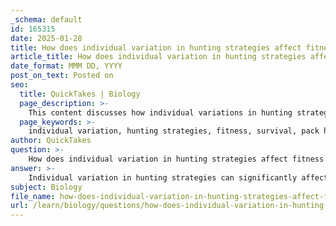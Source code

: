 ```yaml
---
_schema: default
id: 165315
date: 2025-01-28
title: How does individual variation in hunting strategies affect fitness and survival?
article_title: How does individual variation in hunting strategies affect fitness and survival?
date_format: MMM DD, YYYY
post_on_text: Posted on
seo:
  title: QuickTakes | Biology
  page_description: >-
    This content discusses how individual variations in hunting strategies impact fitness and survival, including pack hunting efficiency, natural selection effects, survival rates in social species, cultural transmission of hunting techniques, and adaptability to environmental conditions.
  page_keywords: >-
    individual variation, hunting strategies, fitness, survival, pack hunting, natural selection, survival rates, cultural transmission, adaptability, evolutionary dynamics
author: QuickTakes
question: >-
    How does individual variation in hunting strategies affect fitness and survival?
answer: >-
    Individual variation in hunting strategies can significantly affect fitness and survival in several ways. This variation refers to the differences in how individuals within a species approach hunting, which can include preferences for hunting alone or in groups, as seen in species like African wild dogs.\n\n1. **Efficiency of Hunting**: Pack hunting, as practiced by African wild dogs, allows individuals to take down larger prey that would be difficult to capture alone. This cooperative strategy increases the overall success rate of hunts, leading to a greater food supply for the group. Consequently, individuals that participate in pack hunting may experience higher fitness due to increased access to food, which is crucial for survival and reproduction.\n\n2. **Natural Selection**: The presence of different hunting strategies creates a scenario for natural selection to act. If pack hunters consistently outperform solitary hunters in terms of successful kills, the genetic traits associated with pack hunting will be favored over generations. This means that over time, the population may shift towards a predominance of individuals that prefer group hunting, enhancing the overall fitness of the population.\n\n3. **Survival Rates**: In social species, cooperative behaviors can enhance the survival rates of all group members. For example, when hunting in packs, individuals can share the risks associated with hunting large prey, such as potential injury from the prey or competition with other predators. This collective approach not only increases the likelihood of successful hunts but also improves the chances of survival for all members of the group.\n\n4. **Cultural Transmission**: Individual variation in hunting strategies can also be influenced by cultural transmission, where younger or less experienced individuals learn effective hunting techniques from more experienced members of the group. This social learning can lead to the establishment of successful hunting traditions within a population, further enhancing the fitness of individuals who adopt these strategies.\n\n5. **Adaptability**: The ability to switch between different hunting strategies based on environmental conditions or prey availability can also impact fitness. For instance, some individuals may be more adept at hunting alone when food is scarce, while others may excel in group settings. This adaptability allows individuals to maximize their chances of survival in varying circumstances.\n\nIn summary, individual variation in hunting strategies plays a crucial role in shaping the fitness and survival of species. By influencing hunting success, survival rates, and the potential for cultural learning, these variations contribute to the evolutionary dynamics of populations, ultimately affecting their long-term viability and adaptation to changing environments.
subject: Biology
file_name: how-does-individual-variation-in-hunting-strategies-affect-fitness-and-survival.md
url: /learn/biology/questions/how-does-individual-variation-in-hunting-strategies-affect-fitness-and-survival
---
```


&nbsp;